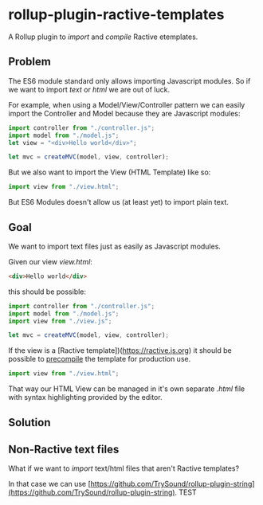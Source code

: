 # rollup-plugin-ractive-templates

A Rollup plugin to *import* and *compile* Ractive etemplates.

## Problem
The ES6 module standard only allows importing Javascript modules. So if we want to import *text* or *html* we are out of luck.

For example, when using a Model/View/Controller pattern we can easily import the Controller and Model because they are Javascript modules:

```js
import controller from "./controller.js";
import model from "./model.js";
let view = "<div>Hello world</div>";

let mvc = createMVC(model, view, controller);
```

But we also want to import the View (HTML Template) like so:

```js
import view from "./view.html";
```

But ES6 Modules doesn't allow us (at least yet) to import plain text.

## Goal

We want to import text files just as easily as Javascript modules.

Given our view *view.html*:
```html
<div>Hello world</div>
```

this should be possible:
```js
import controller from "./controller.js";
import model from "./model.js";
import view from "./view.js";

let mvc = createMVC(model, view, controller);
```

If the view is a [Ractive template])(https://ractive.js.org) it should be possible to [precompile](https://ractive.js.org/api/parse/) the template for production use.

```js
import view from "./view.html";
```

That way our HTML View can be managed in it's own separate *.html* file with syntax highlighting provided by the editor.

## Solution

## Non-Ractive text files

What if we want to *import* text/html files that aren't Ractive templates?

In that case we can use [https://github.com/TrySound/rollup-plugin-string](https://github.com/TrySound/rollup-plugin-string).
TEST
